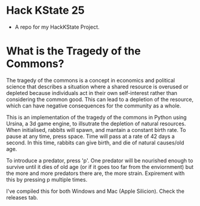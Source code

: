 # Hack KState 25
* A repo for my HackKState Project.

# What is the Tragedy of the Commons?
The tragedy of the commons is a concept in economics and political science that describes a situation where a shared resource is overused or depleted because individuals act in their own self-interest rather than considering the common good. This can lead to a depletion of the resource, which can have negative consequences for the community as a whole.

This is an implementation of the tragedy of the commons in Python using Ursina, a 3d game engine, to illsutrate the depletion of natural resources. When initialised, rabbits will spawn, and mantain a constant birth rate. To pause at any time, press space. Time will pass at a rate of 42 days a second. In this time, rabbits can give birth, and die of natural causes/old age.

To introduce a predator, press 'p'. One predator will be nourished enough to survive until it dies of old age (or if it goes too far from the enviornment) but the more and more predators there are, the more strain. Expirement with this by pressing p multiple times.

I've compiled this for both Windows and Mac (Apple Silicion). Check the releases tab.
